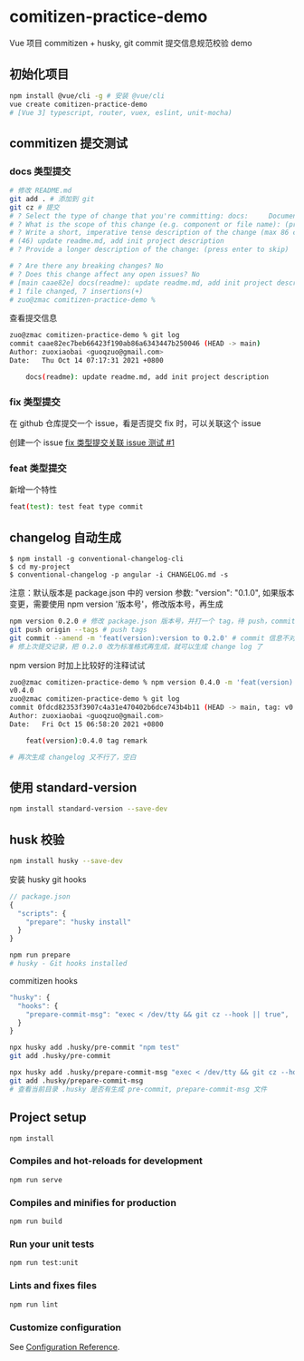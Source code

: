 # comitizen-practice-demo
Vue 项目 commitizen + husky, git commit 提交信息规范校验 demo

## 初始化项目
```bash
npm install @vue/cli -g # 安装 @vue/cli
vue create comitizen-practice-demo
# [Vue 3] typescript, router, vuex, eslint, unit-mocha) 
```

## commitizen 提交测试
### docs 类型提交
```bash
# 修改 README.md
git add . # 添加到 git
git cz # 提交
# ? Select the type of change that you're committing: docs:     Documentation only changes
# ? What is the scope of this change (e.g. component or file name): (press enter to skip) readme
# ? Write a short, imperative tense description of the change (max 86 chars):
# (46) update readme.md, add init project description
# ? Provide a longer description of the change: (press enter to skip) 

# ? Are there any breaking changes? No
# ? Does this change affect any open issues? No
# [main caae82e] docs(readme): update readme.md, add init project description
# 1 file changed, 7 insertions(+)
# zuo@zmac comitizen-practice-demo % 
```
查看提交信息
```bash
zuo@zmac comitizen-practice-demo % git log
commit caae82ec7beb66423f190ab86a6343447b250046 (HEAD -> main)
Author: zuoxiaobai <guoqzuo@gmail.com>
Date:   Thu Oct 14 07:17:31 2021 +0800

    docs(readme): update readme.md, add init project description
```

### fix 类型提交
在 github 仓库提交一个 issue，看是否提交 fix 时，可以关联这个 issue

创建一个 issue [fix 类型提交关联 issue 测试 #1](https://github.com/zuoxiaobai/comitizen-practice-demo/issues/1)

### feat 类型提交
新增一个特性
```bash
feat(test): test feat type commit
```

## changelog 自动生成
```
$ npm install -g conventional-changelog-cli
$ cd my-project
$ conventional-changelog -p angular -i CHANGELOG.md -s
```
注意：默认版本是 package.json 中的 version 参数: "version": "0.1.0", 如果版本变更，需要使用 npm version '版本号'，修改版本号，再生成
```bash
npm version 0.2.0 # 修改 package.json 版本号，并打一个 tag，待 push，commit 信息 0.0.2
git push origin --tags # push tags
git commit --amend -m 'feat(version):version to 0.2.0' # commit 信息不对，导致生成 log 有问题，需要修改
# 修上次提交记录，把 0.2.0 改为标准格式再生成，就可以生成 change log 了
```
npm version 时加上比较好的注释试试
```bash
zuo@zmac comitizen-practice-demo % npm version 0.4.0 -m 'feat(version):0.4.0 tag remark'
v0.4.0
zuo@zmac comitizen-practice-demo % git log
commit 0fdcd82353f3907c4a31e470402b6dce743b4b11 (HEAD -> main, tag: v0.4.0)
Author: zuoxiaobai <guoqzuo@gmail.com>
Date:   Fri Oct 15 06:58:20 2021 +0800

    feat(version):0.4.0 tag remark

# 再次生成 changelog 又不行了，空白
```

## 使用 standard-version 
```bash
npm install standard-version --save-dev
```

## husk 校验
```bash
npm install husky --save-dev
```
安装 husky git hooks
```js
// package.json
{
  "scripts": {
    "prepare": "husky install"
  }
}
```
```bash
npm run prepare
# husky - Git hooks installed
```
commitizen hooks
```js
"husky": {
  "hooks": {
    "prepare-commit-msg": "exec < /dev/tty && git cz --hook || true",
  }
}
```
```bash
npx husky add .husky/pre-commit "npm test"
git add .husky/pre-commit

npx husky add .husky/prepare-commit-msg "exec < /dev/tty && git cz --hook || true"
git add .husky/prepare-commit-msg
# 查看当前目录 .husky 是否有生成 pre-commit, prepare-commit-msg 文件
```
## Project setup
```
npm install
```

### Compiles and hot-reloads for development
```
npm run serve
```

### Compiles and minifies for production
```
npm run build
```

### Run your unit tests
```
npm run test:unit
```

### Lints and fixes files
```
npm run lint
```

### Customize configuration
See [Configuration Reference](https://cli.vuejs.org/config/).
